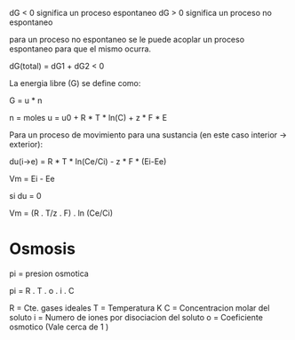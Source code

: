 
dG < 0 significa un proceso espontaneo
dG > 0 significa un proceso no espontaneo

para un proceso no espontaneo se le puede acoplar un proceso espontaneo para que el mismo ocurra.

dG(total) = dG1 + dG2 < 0

La energia libre (G) se define como:

G = u * n

n = moles
u = u0 + R * T * ln(C) + z * F * E

Para un proceso de movimiento para una sustancia (en este caso interior → exterior):

du(i→e) =  R * T * ln(Ce/Ci) - z * F * (Ei-Ee)

Vm = Ei - Ee

si du = 0

Vm = (R . T/z . F) . ln (Ce/Ci)

# Osmosis

pi = presion osmotica

pi = R . T . o . i . C

R = Cte. gases ideales
T = Temperatura K
C = Concentracion molar del soluto
i = Numero de iones por disociacion del soluto
o = Coeficiente osmotico (Vale cerca de 1 )
